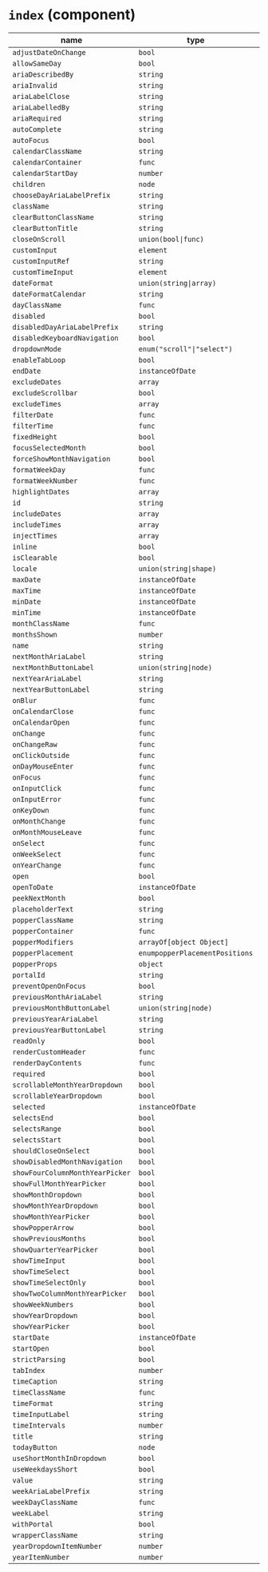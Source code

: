# `index` (component)
    
| name                              | type                            | default value               | description |
| --------------------------------- | ------------------------------- | --------------------------- | ----------- |
| `adjustDateOnChange`              | `bool`                          |                             |             |
| `allowSameDay`                    | `bool`                          | `false`                     |             |
| `ariaDescribedBy`                 | `string`                        |                             |             |
| `ariaInvalid`                     | `string`                        |                             |             |
| `ariaLabelClose`                  | `string`                        |                             |             |
| `ariaLabelledBy`                  | `string`                        |                             |             |
| `ariaRequired`                    | `string`                        |                             |             |
| `autoComplete`                    | `string`                        |                             |             |
| `autoFocus`                       | `bool`                          |                             |             |
| `calendarClassName`               | `string`                        |                             |             |
| `calendarContainer`               | `func`                          |                             |             |
| `calendarStartDay`                | `number`                        | `undefined`                 |             |
| `children`                        | `node`                          |                             |             |
| `chooseDayAriaLabelPrefix`        | `string`                        |                             |             |
| `className`                       | `string`                        |                             |             |
| `clearButtonClassName`            | `string`                        |                             |             |
| `clearButtonTitle`                | `string`                        |                             |             |
| `closeOnScroll`                   | `union(bool\|func)`             |                             |             |
| `customInput`                     | `element`                       |                             |             |
| `customInputRef`                  | `string`                        |                             |             |
| `customTimeInput`                 | `element`                       | `null`                      |             |
| `dateFormat`                      | `union(string\|array)`          | `"MM/dd/yyyy"`              |             |
| `dateFormatCalendar`              | `string`                        | `"LLLL yyyy"`               |             |
| `dayClassName`                    | `func`                          |                             |             |
| `disabled`                        | `bool`                          | `false`                     |             |
| `disabledDayAriaLabelPrefix`      | `string`                        |                             |             |
| `disabledKeyboardNavigation`      | `bool`                          | `false`                     |             |
| `dropdownMode`                    | `enum("scroll"\|"select")`      | `"scroll"`                  |             |
| `enableTabLoop`                   | `bool`                          | `true`                      |             |
| `endDate`                         | `instanceOfDate`                |                             |             |
| `excludeDates`                    | `array`                         |                             |             |
| `excludeScrollbar`                | `bool`                          | `true`                      |             |
| `excludeTimes`                    | `array`                         |                             |             |
| `filterDate`                      | `func`                          |                             |             |
| `filterTime`                      | `func`                          |                             |             |
| `fixedHeight`                     | `bool`                          |                             |             |
| `focusSelectedMonth`              | `bool`                          | `false`                     |             |
| `forceShowMonthNavigation`        | `bool`                          |                             |             |
| `formatWeekDay`                   | `func`                          |                             |             |
| `formatWeekNumber`                | `func`                          |                             |             |
| `highlightDates`                  | `array`                         |                             |             |
| `id`                              | `string`                        |                             |             |
| `includeDates`                    | `array`                         |                             |             |
| `includeTimes`                    | `array`                         |                             |             |
| `injectTimes`                     | `array`                         |                             |             |
| `inline`                          | `bool`                          |                             |             |
| `isClearable`                     | `bool`                          |                             |             |
| `locale`                          | `union(string\|shape)`          |                             |             |
| `maxDate`                         | `instanceOfDate`                |                             |             |
| `maxTime`                         | `instanceOfDate`                |                             |             |
| `minDate`                         | `instanceOfDate`                |                             |             |
| `minTime`                         | `instanceOfDate`                |                             |             |
| `monthClassName`                  | `func`                          |                             |             |
| `monthsShown`                     | `number`                        | `1`                         |             |
| `name`                            | `string`                        |                             |             |
| `nextMonthAriaLabel`              | `string`                        | `"Next Month"`              |             |
| `nextMonthButtonLabel`            | `union(string\|node)`           | `"Next Month"`              |             |
| `nextYearAriaLabel`               | `string`                        | `"Next Year"`               |             |
| `nextYearButtonLabel`             | `string`                        | `"Next Year"`               |             |
| `onBlur`                          | `func`                          | `() {}`                     |             |
| `onCalendarClose`                 | `func`                          | `() {}`                     |             |
| `onCalendarOpen`                  | `func`                          | `() {}`                     |             |
| `onChange`                        | `func`                          | `() {}`                     |             |
| `onChangeRaw`                     | `func`                          |                             |             |
| `onClickOutside`                  | `func`                          | `() {}`                     |             |
| `onDayMouseEnter`                 | `func`                          |                             |             |
| `onFocus`                         | `func`                          | `() {}`                     |             |
| `onInputClick`                    | `func`                          | `() {}`                     |             |
| `onInputError`                    | `func`                          | `() {}`                     |             |
| `onKeyDown`                       | `func`                          | `() {}`                     |             |
| `onMonthChange`                   | `func`                          | `() {}`                     |             |
| `onMonthMouseLeave`               | `func`                          |                             |             |
| `onSelect`                        | `func`                          | `() {}`                     |             |
| `onWeekSelect`                    | `func`                          |                             |             |
| `onYearChange`                    | `func`                          | `() {}`                     |             |
| `open`                            | `bool`                          |                             |             |
| `openToDate`                      | `instanceOfDate`                |                             |             |
| `peekNextMonth`                   | `bool`                          |                             |             |
| `placeholderText`                 | `string`                        |                             |             |
| `popperClassName`                 | `string`                        |                             |             |
| `popperContainer`                 | `func`                          |                             |             |
| `popperModifiers`                 | `arrayOf[object Object]`        |                             |             |
| `popperPlacement`                 | `enumpopperPlacementPositions`  |                             |             |
| `popperProps`                     | `object`                        |                             |             |
| `portalId`                        | `string`                        |                             |             |
| `preventOpenOnFocus`              | `bool`                          | `false`                     |             |
| `previousMonthAriaLabel`          | `string`                        | `"Previous Month"`          |             |
| `previousMonthButtonLabel`        | `union(string\|node)`           | `"Previous Month"`          |             |
| `previousYearAriaLabel`           | `string`                        | `"Previous Year"`           |             |
| `previousYearButtonLabel`         | `string`                        | `"Previous Year"`           |             |
| `readOnly`                        | `bool`                          | `false`                     |             |
| `renderCustomHeader`              | `func`                          |                             |             |
| `renderDayContents`               | `func`                          | `(date) {return date;}`     |             |
| `required`                        | `bool`                          |                             |             |     
| `scrollableMonthYearDropdown`     | `bool`                          |                             |             |     
| `scrollableYearDropdown`          | `bool`                          |                             |             |     
| `selected`                        | `instanceOfDate`                |                             |             |     
| `selectsEnd`                      | `bool`                          |                             |             |     
| `selectsRange`                    | `bool`                          |                             |             |     
| `selectsStart`                    | `bool`                          |                             |             |     
| `shouldCloseOnSelect`             | `bool`                          | `true`                      |             |     
| `showDisabledMonthNavigation`     | `bool`                          |                             |             |     
| `showFourColumnMonthYearPicker`   | `bool`                          | `false`                     |             |     
| `showFullMonthYearPicker`         | `bool`                          | `false`                     |             |     
| `showMonthDropdown`               | `bool`                          |                             |             |     
| `showMonthYearDropdown`           | `bool`                          |                             |             |     
| `showMonthYearPicker`             | `bool`                          | `false`                     |             |     
| `showPopperArrow`                 | `bool`                          | `true`                      |             |     
| `showPreviousMonths`              | `bool`                          | `false`                     |             |     
| `showQuarterYearPicker`           | `bool`                          | `false`                     |             |     
| `showTimeInput`                   | `bool`                          | `false`                     |             |     
| `showTimeSelect`                  | `bool`                          | `false`                     |             |     
| `showTimeSelectOnly`              | `bool`                          |                             |             |     
| `showTwoColumnMonthYearPicker`    | `bool`                          | `false`                     |             |     
| `showWeekNumbers`                 | `bool`                          |                             |             |     
| `showYearDropdown`                | `bool`                          |                             |             |     
| `showYearPicker`                  | `bool`                          | `false`                     |             |     
| `startDate`                       | `instanceOfDate`                |                             |             |     
| `startOpen`                       | `bool`                          |                             |             |     
| `strictParsing`                   | `bool`                          | `false`                     |             |     
| `tabIndex`                        | `number`                        |                             |             |     
| `timeCaption`                     | `string`                        | `"Time"`                    |             |     
| `timeClassName`                   | `func`                          |                             |             |     
| `timeFormat`                      | `string`                        |                             |             |     
| `timeInputLabel`                  | `string`                        | `"Time"`                    |             |     
| `timeIntervals`                   | `number`                        | `30`                        |             |     
| `title`                           | `string`                        |                             |             |     
| `todayButton`                     | `node`                          |                             |             |     
| `useShortMonthInDropdown`         | `bool`                          |                             |             |     
| `useWeekdaysShort`                | `bool`                          |                             |             |     
| `value`                           | `string`                        |                             |             |     
| `weekAriaLabelPrefix`             | `string`                        |                             |             |     
| `weekDayClassName`                | `func`                          |                             |             |     
| `weekLabel`                       | `string`                        |                             |             |     
| `withPortal`                      | `bool`                          | `false`                     |             |     
| `wrapperClassName`                | `string`                        |                             |             |     
| `yearDropdownItemNumber`          | `number`                        |                             |             |     
| `yearItemNumber`                  | `number`                        | `DEFAULT_YEAR_ITEM_NUMBER`  |             |
